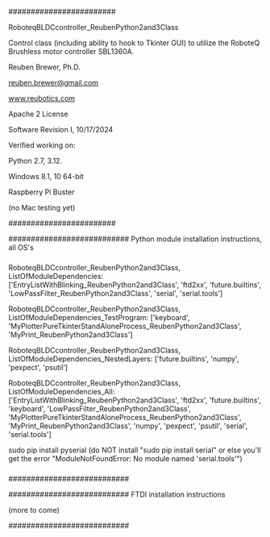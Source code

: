########################

RoboteqBLDCcontroller_ReubenPython2and3Class

Control class (including ability to hook to Tkinter GUI) to utilize the RoboteQ Brushless motor controller SBL1360A.

Reuben Brewer, Ph.D.

reuben.brewer@gmail.com

www.reubotics.com

Apache 2 License

Software Revision I, 10/17/2024

Verified working on:

Python 2.7, 3.12.

Windows 8.1, 10 64-bit

Raspberry Pi Buster

(no Mac testing yet)

########################  

########################### Python module installation instructions, all OS's

###

RoboteqBLDCcontroller_ReubenPython2and3Class, ListOfModuleDependencies: ['EntryListWithBlinking_ReubenPython2and3Class', 'ftd2xx', 'future.builtins', 'LowPassFilter_ReubenPython2and3Class', 'serial', 'serial.tools']

RoboteqBLDCcontroller_ReubenPython2and3Class, ListOfModuleDependencies_TestProgram: ['keyboard', 'MyPlotterPureTkinterStandAloneProcess_ReubenPython2and3Class', 'MyPrint_ReubenPython2and3Class']

RoboteqBLDCcontroller_ReubenPython2and3Class, ListOfModuleDependencies_NestedLayers: ['future.builtins', 'numpy', 'pexpect', 'psutil']

RoboteqBLDCcontroller_ReubenPython2and3Class, ListOfModuleDependencies_All:['EntryListWithBlinking_ReubenPython2and3Class', 'ftd2xx', 'future.builtins', 'keyboard', 'LowPassFilter_ReubenPython2and3Class', 'MyPlotterPureTkinterStandAloneProcess_ReubenPython2and3Class', 'MyPrint_ReubenPython2and3Class', 'numpy', 'pexpect', 'psutil', 'serial', 'serial.tools']

sudo pip install pyserial (do NOT install "sudo pip install serial" or else you'll get the error "ModuleNotFoundError: No module named 'serial.tools'")

###

###########################

########################### FTDI installation instructions

(more to come)

###########################
